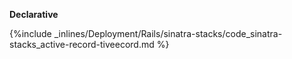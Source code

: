 <!--  usedin: [ _rails/deployment/sinatra-stacks.md] -->

**Declarative**

{%include _inlines/Deployment/Rails/sinatra-stacks/code_sinatra-stacks_active-record-tiveecord.md %}




